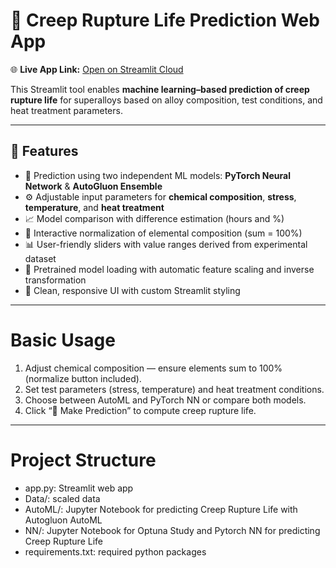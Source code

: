 # 🔬 Creep Rupture Life Prediction Web App  
🌐 **Live App Link:** [Open on Streamlit Cloud](https://creeppredictor.streamlit.app/)  


This Streamlit tool enables **machine learning–based prediction of creep rupture life** for superalloys based on alloy composition, test conditions, and heat treatment parameters.  

---

## 🚀 Features  
- 🧠 Prediction using two independent ML models: **PyTorch Neural Network** & **AutoGluon Ensemble**  
- ⚙️ Adjustable input parameters for **chemical composition**, **stress**, **temperature**, and **heat treatment**  
- 📈 Model comparison with difference estimation (hours and %)  
- 🧩 Interactive normalization of elemental composition (sum = 100%)  
- 📊 User-friendly sliders with value ranges derived from experimental dataset  
- 💾 Pretrained model loading with automatic feature scaling and inverse transformation  
- 🎨 Clean, responsive UI with custom Streamlit styling

---

# Basic Usage

1. Adjust chemical composition — ensure elements sum to 100% (normalize button included).
2. Set test parameters (stress, temperature) and heat treatment conditions.
3. Choose between AutoML and PyTorch NN or compare both models.
4. Click “🚀 Make Prediction” to compute creep rupture life.

---

# Project Structure

- app.py: Streamlit web app
- Data/: scaled data
- AutoML/: Jupyter Notebook for predicting Creep Rupture Life with Autogluon AutoML
- NN/: Jupyter Notebook for Optuna Study and Pytorch NN for predicting Creep Rupture Life
- requirements.txt: required python packages
  






